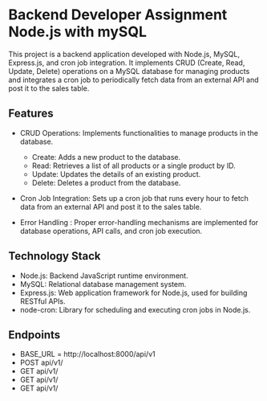 # Backend Developer Assignment Node.js with mySQL

This project is a backend application developed with Node.js, MySQL, Express.js, and cron job integration. It implements CRUD (Create, Read, Update, Delete) operations on a MySQL database for managing products and integrates a cron job to periodically fetch data from an external API and post it to the sales table.

## Features

- CRUD Operations: Implements functionalities to manage products in the database.

  - Create: Adds a new product to the database.
  - Read: Retrieves a list of all products or a single product by ID.
  - Update: Updates the details of an existing product.
  - Delete: Deletes a product from the database.

- Cron Job Integration: Sets up a cron job that runs every hour to fetch data from an external API and post it to the sales table.

- Error Handling : Proper error-handling mechanisms are implemented for database operations, API calls, and cron job execution.

## Technology Stack

- Node.js: Backend JavaScript runtime environment.
- MySQL: Relational database management system.
- Express.js: Web application framework for Node.js, used for building RESTful APIs.
- node-cron: Library for scheduling and executing cron jobs in Node.js.

## Endpoints

- BASE_URL = http://localhost:8000/api/v1
- POST api/v1/
- GET api/v1/
- GET api/v1/
- GET api/v1/
